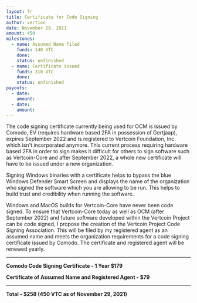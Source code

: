 ```yaml
---
layout: fr
title: Certificate for Code Signing
author: vertion
date: November 29, 2021
amount: 450
milestones:
  - name: Assumed Name filed
    funds: 140 VTC
    done:
    status: unfinished
  - name: Certificate issued
    funds: 310 VTC
    done:
    status: unfinished
payouts:
  - date:
    amount:
  - date:
    amount:
---
```

The code signing certificate currently being used for OCM is issued by Comodo, EV (requires hardware based 2FA in possession of Gertjaap), expires September 2022 and is registered to Vertcoin Foundation, Inc. which isn't incorporated anymore.  This current process requiring hardware based 2FA in order to sign makes it difficult for others to sign software such as Vertcoin-Core and after September 2022, a whole new certificate will have to be issued under a new organization.  

Signing Windows binaries with a certificate helps to bypass the blue Windows Defender Smart Screen and displays the name of the organization who signed the software which you are allowing to be run.  This helps to build trust and credibility when running the software.  

Windows and MacOS builds for Vertcoin-Core have never been code signed.  To ensure that Vertcoin-Core today as well as OCM (after September 2022) and future software developed within the Vertcoin Project can be code signed, I propose the creation of the Vertcoin Project Code Signing Association.  This will be filed by my registered agent as an assumed name and meets the organization requirements for a code signing certificate issued by Comodo. The certificate and registered agent will be renewed yearly.

___________

**Comodo Code Signing Certificate - 1 Year $179**

**Certificate of Assumed Name and Registered Agent - $79**

___________

**Total - $258 (450 VTC as of November 29, 2021)**
